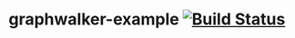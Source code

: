 graphwalker-example [![Build Status](https://travis-ci.org/GraphWalker/graphwalker-example.svg?branch=master)](https://travis-ci.org/GraphWalker/graphwalker-example)
===================
